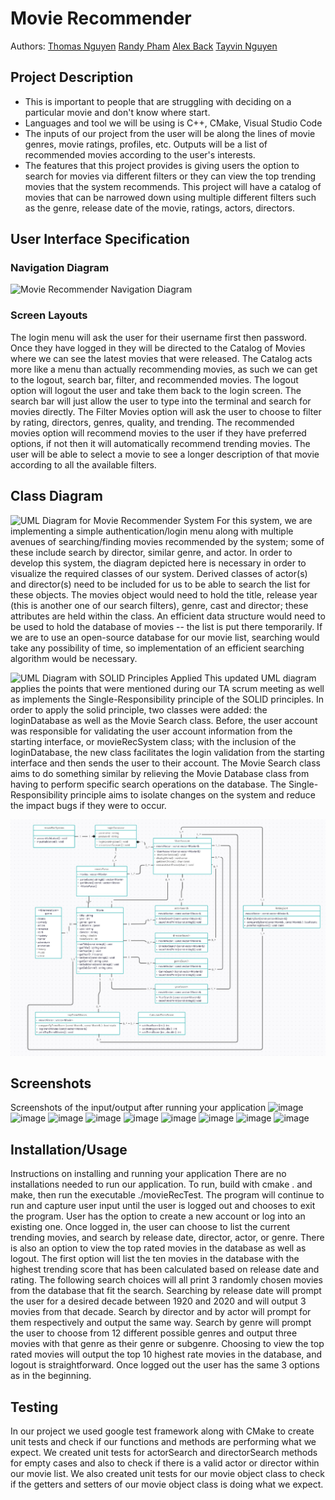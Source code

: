 # Movie Recommender
 
 Authors: [Thomas Nguyen](https://github.com/Xekuu) [Randy Pham](https://github.com/randypham037) [Alex Back](https://github.com/Abackq) [Tayvin Nguyen](https://github.com/TayvinN)

## Project Description

 * This is important to people that are struggling with deciding on a particular movie and don't know where start.
 * Languages and tool we will be using is C++, CMake, Visual Studio Code
 * The inputs of our project from the user will be along the lines of movie genres, movie ratings, profiles, etc. Outputs will be a list of recommended movies according to the user's interests.
 * The features that this project provides is giving users the option to search for movies via different filters or they can view the top trending movies that the system recommends. This project will have a catalog of movies that can be narrowed down using multiple different filters such as the genre, release date of the movie, ratings, actors, directors.


## User Interface Specification

### Navigation Diagram
![Movie Recommender Navigation Diagram](Actual-Final-Navigation-Diagram.png)

### Screen Layouts
The login menu will ask the user for their username first then password. Once they have logged in they will be directed to the Catalog of Movies where we can see the latest movies that were released. The Catalog acts more like a menu than actually recommending movies, as such we can get to the logout, search bar, filter, and recommended movies. The logout option will logout the user and take them back to the login screen. The search bar will just allow the user to type into the terminal and search for movies directly. The Filter Movies option will ask the user to choose to filter by rating, directors, genres, quality, and trending. The recommended movies option will recommend movies to the user if they have preferred options, if not then it will automatically recommend trending movies. The user will be able to select a movie to see a longer description of that movie according to all the available filters.

## Class Diagram
![UML Diagram for Movie Recommender System](UML-Diagram.png)
For this system, we are implementing a simple authentication/login menu along with multiple avenues of searching/finding movies recommended by the system; some of these include search by director, similar genre, and actor. In order to develop this system, the diagram depicted here is necessary in order to visualize the required classes of our system. Derived classes of actor(s) and director(s) need to be included for us to be able to search the list for these objects. The movies object would need to hold the title, release year (this is another one of our search filters), genre, cast and director; these attributes are held within the class. An efficient data structure would need to be used to hold the database of movies -- the list is put there temporarily. If we are to use an open-source database for our movie list, searching would take any possibility of time, so implementation of an efficient searching algorithm would be necessary.

![UML Diagram with SOLID Principles Applied](UML-Diagram-SOLID.png)
This updated UML diagram applies the points that were mentioned during our TA scrum meeting as well as implements the Single-Responsibility principle of the SOLID principles. In order to apply the solid principle, two classes were added: the loginDatabase as well as the Movie Search class. Before, the user account was responsible for validating the user account information from the starting interface, or movieRecSystem class; with the inclusion of the loginDatabase, the new class facilitates the login validation from the starting interface and then sends the user to their account. The Movie Search class aims to do something similar by relieving the Movie Database class from having to perform specific search operations on the database. The Single-Responsibility principle aims to isolate changes on the system and reduce the impact bugs if they were to occur.

![UML Diagram for Final Deliverable](UML-Diagram-Final-Deliverable.png)
 
## Screenshots
Screenshots of the input/output after running your application
![image](https://github.com/cs100/final-project-tnguy031-rpham037-aback005-tnguy029/assets/147117355/4dee9ccb-df51-441e-88a5-de1b776c54cf)
![image](https://github.com/cs100/final-project-tnguy031-rpham037-aback005-tnguy029/assets/147117355/68fbcf71-ef9e-415d-b417-c81c3af4afb0)
![image](https://github.com/cs100/final-project-tnguy031-rpham037-aback005-tnguy029/assets/147117355/9139a5fe-88d6-4228-a7a3-a8d5ac59d40d)
![image](https://github.com/cs100/final-project-tnguy031-rpham037-aback005-tnguy029/assets/147117355/58d86200-52e8-4d89-9903-ba88c86fd136)
![image](https://github.com/cs100/final-project-tnguy031-rpham037-aback005-tnguy029/assets/147117355/29216ec7-6d9f-42fe-80f3-07a9d8e54aad)
![image](https://github.com/cs100/final-project-tnguy031-rpham037-aback005-tnguy029/assets/147117355/9a0989ad-f96a-4ca3-bd05-31e4099532e5)
![image](https://github.com/cs100/final-project-tnguy031-rpham037-aback005-tnguy029/assets/147117355/ce92a8c2-8be6-49d7-bb8c-6be39c940697)
![image](https://github.com/cs100/final-project-tnguy031-rpham037-aback005-tnguy029/assets/147117355/ea449cff-54a7-4419-904b-800ec02f3c21)
![image](https://github.com/cs100/final-project-tnguy031-rpham037-aback005-tnguy029/assets/147117355/18cd9c2c-0497-4f19-b134-ed5b9406fdd4)

## Installation/Usage
Instructions on installing and running your application
There are no installations needed to run our application. To run, build with cmake . and make, then run the executable ./movieRecTest. The program will continue to run and capture user input until the user is logged out and chooses to exit the program. User has the option to create a new account or log into an existing one. Once logged in, the user can choose to list the current trending movies, and search by release date, director, actor, or genre. There is also an option to view the top rated movies in the database as well as logout. The first option will list the ten movies in the database with the highest trending score that has been calculated based on release date and rating. The following search choices will all print 3 randomly chosen movies from the database that fit the search. Searching by release date will prompt the user for a desired decade between 1920 and 2020 and will output 3 movies from that decade. Search by director and by actor will prompt for them respectively and output the same way. Search by genre will prompt the user to choose from 12 different possible genres and output three movies with that genre as their genre or subgenre. Choosing to view the top rated movies will output the top 10 highest rate movies in the database, and logout is straightforward. Once logged out the user has the same 3 options as in the beginning.

## Testing
In our project we used google test framework along with CMake to create unit tests and check if our functions and methods are performing what we expect. We created unit tests for actorSearch and directorSearch methods for empty cases and also to check if there is a valid actor or director within our movie list. We also created unit tests for our movie object class to check if the getters and setters of our movie object class is doing what we expect.
 
